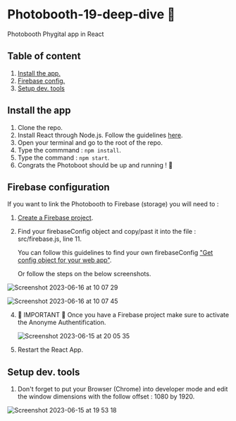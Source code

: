 # Photobooth-19-deep-dive 📸
Photobooth Phygital app in React

## Table of content 

1. [ Install the app. ](#install)
2. [ Firebase config. ](#firebase)
3. [ Setup dev. tools ](#dev)

<a name="install"></a>
## Install the app

1. Clone the repo.
2. Install React through Node.js. Follow the guidelines [here](https://react.dev/learn/start-a-new-react-project).
3. Open your terminal and go to the root of the repo.
4. Type the commmand : `npm install`.
5. Type the command : `npm start`.
6. Congrats the Photoboot should be up and running ! 🥳

<a name="firebase"></a>
## Firebase configuration

If you want to link the Photobooth to Firebase (storage) you will need to : 

1. [Create a Firebase project](https://firebase.google.com/).
2. Find your firebaseConfig object and copy/past it into the file : src/firebase.js, line 11.
   
   You can follow this guidelines to find your own firebaseConfig ["Get config object for your web app"](https://support.google.com/firebase/answer/7015592?hl=en#web&zippy=%2Cin-this-article).

   Or follow the steps on the below screenshots.

![Screenshot 2023-06-16 at 10 07 29](https://github.com/lvanbei/photohooth-19-deep-dive/assets/38706595/5cc963bd-c21e-47a9-b95c-0c203061d892)

![Screenshot 2023-06-16 at 10 07 45](https://github.com/lvanbei/photohooth-19-deep-dive/assets/38706595/25719a14-c6c0-4885-b0ee-a3a6954b47ab)

   
 
4. 🚨 IMPORTANT 🚨 Once you have a Firebase project make sure to activate the Anonyme Authentification.

   ![Screenshot 2023-06-15 at 20 05 35](https://github.com/lvanbei/photohooth-19-deep-dive/assets/38706595/5a5f0984-ca62-422d-a755-22e70a535d7d)
5. Restart the React App.

<a name="dev"></a>
## Setup dev. tools

1. Don't forget to put your Browser (Chrome) into developer mode and edit the window dimensions with the follow offset : 1080 by 1920.

![Screenshot 2023-06-15 at 19 53 18](https://github.com/lvanbei/photohooth-19-deep-dive/assets/38706595/b4082f2a-6216-44d4-a2f9-277e08a752a6)
